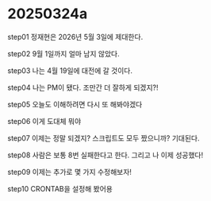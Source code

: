 # 20250324a

step01
정재현은 2026년 5월 3일에 제대한다.

step02
9월 1일까지 얼마 남지 않았다.

step03
나는 4월 19일에 대전에 갈 것이다.

step04
나는 PM이 됐다. 조만간 더 잘하게 되겠지?!

step05
오늘도 이해하려면 다시 또 해봐야겠다

step06
이게 도대체 뭐야

step07
이제는 정말 되겠지? 스크립트도 모두 짰으니까? 기대된다.

step08
사람은 보통 8번 실패한다고 한다. 그리고 나 이제 성공했다!

step09
이제는 추가로 몇 가지 수정해보자!

step10
CRONTAB을 설정해 봤어용
